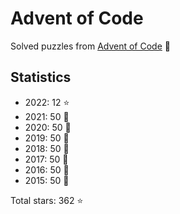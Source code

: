# Advent of Code

Solved puzzles from [Advent of Code](https://adventofcode.com) :christmas_tree:

## Statistics

- 2022: 12 :star:
- 2021: 50 :star2:
- 2020: 50 :star2:
- 2019: 50 :star2:
- 2018: 50 :star2:
- 2017: 50 :star2:
- 2016: 50 :star2:
- 2015: 50 :star2:

Total stars: 362 :star:
